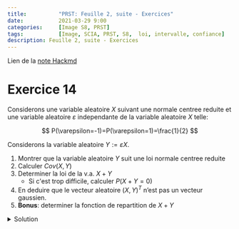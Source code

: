 ```yaml
---
title:          "PRST: Feuille 2, suite - Exercices"
date:           2021-03-29 9:00
categories:     [Image S8, PRST]
tags:           [Image, SCIA, PRST, S8,  loi, intervalle, confiance]
description: Feuille 2, suite - Exercices
---
```

Lien de la [note Hackmd](https://hackmd.io/@lemasymasa/Skw48_1rO)

# Exercice 14

Considerons une variable aleatoire $X$ suivant une normale centree reduite et une variable aleatoire $\varepsilon$ independante de la variable aleatoire $X$ telle:

$$
P(\varepsilon=-1)=P(\varepsilon=1)=\frac{1}{2}
$$

Considerons la variable aleatoire $Y := \varepsilon X$.

1. Montrer que la variable aleatoire $Y$ suit une loi normale centree reduite
2. Calculer $Cov(X,Y)$
3. Determiner la loi de la v.a. $X+Y$
    - Si c'est trop difficile, calculer $P(X+Y=0)$
4. En deduire que le vecteur aleatoire $(X,Y)^T$ n’est pas un vecteur gaussien.
5. **Bonus**: determiner la fonction de repartition de $X+Y$

<details markdown="1">
<summary>Solution</summary>

1.
<div class="alert alert-info" role="alert" markdown="1">
Pour $Y\sim\mathcal N(0,1)$, il faut montrer que $Y$ suit la meme loi que $X$
</div>

Soit $a$ et $b$ deux reels tels que $a\le b$

$$
\begin{aligned}
P(Y\in[a;b]) &= P(\{Y\in[a;b]\}\cap\{\varepsilon=-1\}) + P(\{Y\in[a;b]\}\cap\{\varepsilon=1\})\\
&= P(\{-X\in[a;b]\}\cap\{\varepsilon=-1\}) + P(\{X\in[a;b]\}\cap\{\varepsilon=1\})
\end{aligned}
$$

Or les v.a. $\varepsilon$ et $X$ sont independantes

$$
\begin{aligned}
P(Y\in[a;b]) &= P(-X\in[a;b])\times P(\varepsilon=-1) + P(X\in[a;b])\times P(\varepsilon=1)\\
&= \frac{1}{2}P(-X\in[a;b]) + \frac{1}{2}P(X\in[a;b])\\
X&\sim\mathcal N(0,1)\\
\alpha X&\sim\mathcal N(\alpha m,\alpha\sigma^2)\\
&= \frac{1}{2}P(X\in[a;b]) + \frac{1}{2}P(X\in[a;b])\\
&= P(X\in[a;b])
\end{aligned}
$$

<div class="alert alert-success" role="alert" markdown="1">
Y suit la meme loi que $X$ donc $Y\sim\mathcal N(0,1)$
</div>

Avec la fonction caracterisitique:

$$
\begin{aligned}
\phi_Y(X) &= E(e^{it\psi})\\
&= E(e^{-it\psi}\underbrace{𝟙_{\varepsilon=-1}}_{\text{fonction indicatrice}} + e^{it\psi}𝟙_{\varepsilon=1})\\
&= E(e^{-itX}𝟙_{\varepsilon=-1} + e^{itX}𝟙_{\varepsilon=1})\\
&= E(e^{-itX} ) E(𝟙_{\varepsilon=-1}) + E(e^{itX})E(𝟙_{\varepsilon=1})\\
\end{aligned}
$$

2.

$$
\begin{aligned}
Cov(X,Y)&=E(XY)-\underbrace{E(X)}_{=0}\underbrace{E(Y)}_{=0}\\
&=E(XY)=E(\varepsilon X^2)
\end{aligned}
$$

Les v.a. $\varepsilon$ et $X$ sont independnates donc $\varepsilon$ et $X^2$ aussi.

$$
Cov(X,Y)=E(\varepsilon)E(X^2)\\
E(\varepsilon)=\frac{1}{2}\times-1+\frac{1}{2}\times1 =0
$$

3.

$$
P(X+Y=0)=P(X=-Y)=P(\varepsilon=-1)=\frac{1}{2}\\
P(X+Y=2X)=\color{red}{P(Y=X)}=P(\varepsilon =1)=\frac{1}{2}
$$

Ecrit "savamment":

$$
\delta_{a}(A)=
\begin{cases}
0 &\text{si } a\not\in A\\
1 &\text{si } a\in A
\end{cases}
$$

<div class="alert alert-danger" role="alert" markdown="1">

$$
\mu_Y=\frac{1}{2}\delta_0+\frac{1}{2}\mu_X
$$

</div>

> Mais c'est pas ce qui nous interesse lul

4.

Deux types de v.a.: discrete et continue

<div class="alert alert-danger" role="alert" markdown="1">
Y n'est pas continue car la probabilite d'etre egale a un certain nombre et toujours egal a $0$. On cherche pas un nombre mais un intervalle.
</div>

- Si $X+Y$ etait gaussienne $P(X+Y=0)=0$
- D'apres la question precedente, $P(X+Y=0)=\frac{1}{2}$
- la combinaison lineaire $X+Y$ n'est pas guassienne donc le vecteur n'est pas gaussien

Bonus:

On pose $Z=X+Y$.

$$
\begin{aligned}
P(Z\le z)&= P(\{Z\le z\}\cap\{\varepsilon=-1\})+P(\{Z\le z\}\cap\{\varepsilon=1\})\\
&= P(\{0\le z\}\cap\{\varepsilon=-1\})+P(\{2X\le z\}\cap\{\varepsilon=1\})\text{ les v.a. sont independantes}
\end{aligned}
$$

- Si $z=0$, $F_Z(z)=\frac{1}{2}\times F_X(\frac{z}{2})$
- Si $z\ge0$, $F_Z(z)=\frac{1}{2}+\frac{1}{2}F_X(\frac{z}{2})$

$$
F_Z(z)=
\begin{cases}
\frac{1}{2}F_X(\frac{z}{2}) &\text{si }z\lt0\\
\frac{1}{2}+\frac{1}{2}F_X(\frac{z}{2}) &\text{si } z\ge0
\end{cases}
$$

</details>
